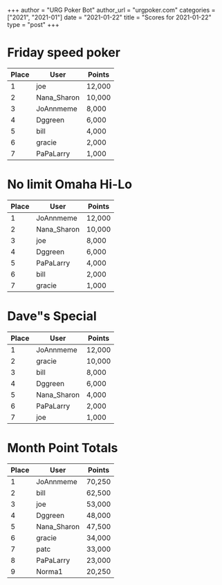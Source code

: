 +++
author = "URG Poker Bot"
author_url = "urgpoker.com"
categories = ["2021", "2021-01"]
date = "2021-01-22"
title = "Scores for 2021-01-22"
type = "post"
+++
# Friday speed poker

| Place | User | Points |
|-------|------|--------|
| 1 | joe | 12,000 |
| 2 | Nana_Sharon | 10,000 |
| 3 | JoAnnmeme | 8,000 |
| 4 | Dggreen | 6,000 |
| 5 | bill | 4,000 |
| 6 | gracie | 2,000 |
| 7 | PaPaLarry | 1,000 |

# No limit Omaha Hi-Lo

| Place | User | Points |
|-------|------|--------|
| 1 | JoAnnmeme | 12,000 |
| 2 | Nana_Sharon | 10,000 |
| 3 | joe | 8,000 |
| 4 | Dggreen | 6,000 |
| 5 | PaPaLarry | 4,000 |
| 6 | bill | 2,000 |
| 7 | gracie | 1,000 |

# Dave"s Special

| Place | User | Points |
|-------|------|--------|
| 1 | JoAnnmeme | 12,000 |
| 2 | gracie | 10,000 |
| 3 | bill | 8,000 |
| 4 | Dggreen | 6,000 |
| 5 | Nana_Sharon | 4,000 |
| 6 | PaPaLarry | 2,000 |
| 7 | joe | 1,000 |

# Month Point Totals

| Place | User | Points |
|-------|------|--------|
| 1 | JoAnnmeme | 70,250 |
| 2 | bill | 62,500 |
| 3 | joe | 53,000 |
| 4 | Dggreen | 48,000 |
| 5 | Nana_Sharon | 47,500 |
| 6 | gracie | 34,000 |
| 7 | patc | 33,000 |
| 8 | PaPaLarry | 23,000 |
| 9 | Norma1 | 20,250 |
